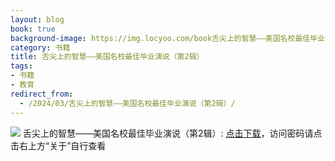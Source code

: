 ```yaml
---
layout: blog
book: true
background-image: https://img.locyoo.com/book舌尖上的智慧——美国名校最佳毕业演说（第2辑）.jpg
category: 书籍
title: 舌尖上的智慧——美国名校最佳毕业演说（第2辑）
tags:
- 书籍
- 教育
redirect_from:
  - /2024/03/舌尖上的智慧——美国名校最佳毕业演说（第2辑）/
---
```

![](https://img.locyoo.com/book舌尖上的智慧——美国名校最佳毕业演说（第2辑）.jpg)
舌尖上的智慧——美国名校最佳毕业演说（第2辑）: <a name = "ref1" href="https://url18.ctfile.com/f/50983618-1380724990-9452e2?p=3619">点击下载</a>，访问密码请点击右上方“关于”自行查看